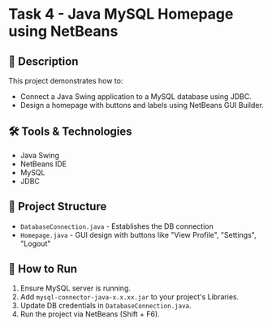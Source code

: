 # Task 4 - Java MySQL Homepage using NetBeans

## 📌 Description
This project demonstrates how to:
- Connect a Java Swing application to a MySQL database using JDBC.
- Design a homepage with buttons and labels using NetBeans GUI Builder.

## 🛠️ Tools & Technologies
- Java Swing
- NetBeans IDE
- MySQL
- JDBC

## 📂 Project Structure
- `DatabaseConnection.java` - Establishes the DB connection
- `Homepage.java` - GUI design with buttons like "View Profile", "Settings", "Logout"

## 🚀 How to Run
1. Ensure MySQL server is running.
2. Add `mysql-connector-java-x.x.xx.jar` to your project's Libraries.
3. Update DB credentials in `DatabaseConnection.java`.
4. Run the project via NetBeans (Shift + F6).

